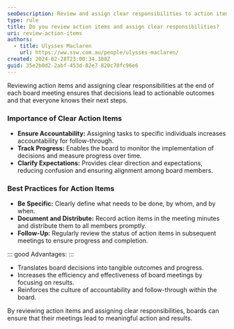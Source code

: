 ```yaml
---
seoDescription: Review and assign clear responsibilities to action items after board meetings to ensure accountability, track progress, and clarify expectations.
type: rule
title: Do you review action items and assign clear responsibilities?
uri: review-action-items
authors:
  - title: Ulysses Maclaren
    url: https://ww.ssw.com.au/people/ulysses-maclaren/
created: 2024-02-28T23:00:34.388Z
guid: 35e2b0d2-2abf-453d-82e7-820c70fc96e6
---
```


Reviewing action items and assigning clear responsibilities at the end of each board meeting ensures that decisions lead to actionable outcomes and that everyone knows their next steps.

<!--endintro-->

### Importance of Clear Action Items

- **Ensure Accountability:** Assigning tasks to specific individuals increases accountability for follow-through.
- **Track Progress:** Enables the board to monitor the implementation of decisions and measure progress over time.
- **Clarify Expectations:** Provides clear direction and expectations, reducing confusion and ensuring alignment among board members.

### Best Practices for Action Items

- **Be Specific:** Clearly define what needs to be done, by whom, and by when.
- **Document and Distribute:** Record action items in the meeting minutes and distribute them to all members promptly.
- **Follow-Up:** Regularly review the status of action items in subsequent meetings to ensure progress and completion.

::: good
Advantages:
:::

- Translates board decisions into tangible outcomes and progress.
- Increases the efficiency and effectiveness of board meetings by focusing on results.
- Reinforces the culture of accountability and follow-through within the board.

By reviewing action items and assigning clear responsibilities, boards can ensure that their meetings lead to meaningful action and results.
